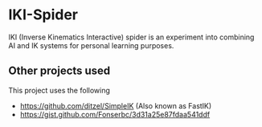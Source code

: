 # IKI-Spider
IKI (Inverse Kinematics Interactive) spider is an experiment into combining AI and IK systems for personal learning purposes.

## Other projects used

This project uses the following

* https://github.com/ditzel/SimpleIK (Also known as FastIK)
* https://gist.github.com/Fonserbc/3d31a25e87fdaa541ddf